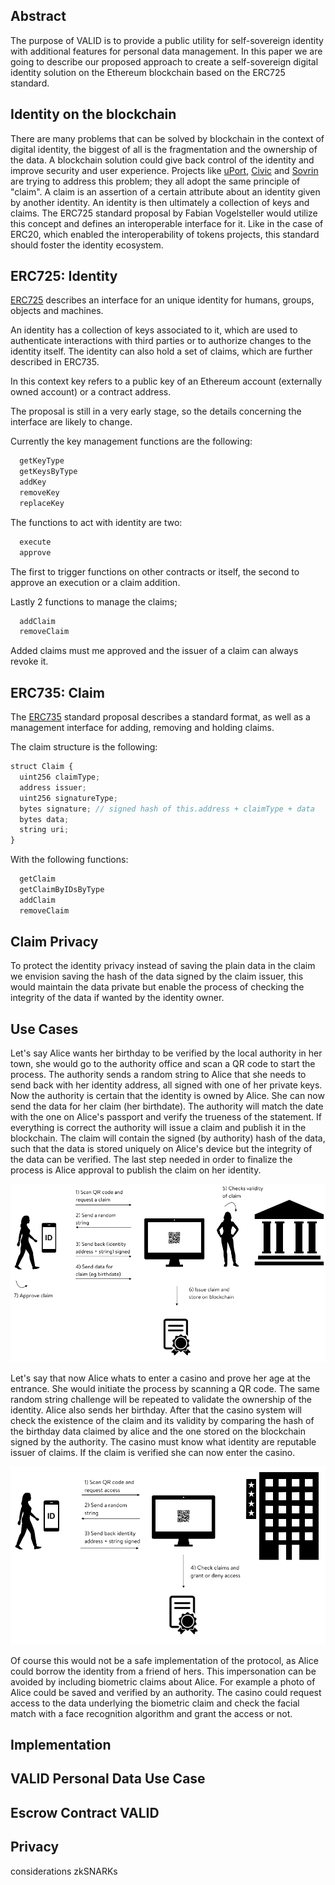 ## Abstract 

The purpose of VALID is to provide a public utility for self-sovereign identity
with additional features for personal data management. In this paper we are
going to describe our proposed approach to create a self-sovereign digital
identity solution on the Ethereum blockchain based on the ERC725 standard.

## Identity on the blockchain 

There are many problems that can be solved by blockchain in the context of
digital identity, the biggest of all is the fragmentation and the ownership of
the data. A blockchain solution could give back control of the identity and
improve security and user experience. Projects like
[uPort](https://www.uport.me/), [Civic](https://www.civic.com/) and
[Sovrin](https://sovrin.org/) are trying to address this problem; they all
adopt the same principle of "claim". A claim is an assertion of a certain
attribute about an identity given by another identity. An identity is then
ultimately a collection of keys and claims. The ERC725 standard proposal by
Fabian Vogelsteller would utilize this concept and defines an interoperable
interface for it. Like in the case of ERC20, which enabled the interoperability
of tokens projects, this standard should foster the identity ecosystem.

## ERC725: Identity

[ERC725](https://github.com/ethereum/EIPs/issues/725) describes an interface
for an unique identity for humans, groups, objects and machines.

An identity has a collection of keys associated to it, which are used to
authenticate interactions with third parties or to authorize changes to the
identity itself. The identity can also hold a set of claims, which are further
described in ERC735.

In this context key refers to a public key of an Ethereum account (externally
owned account) or a contract address.

The proposal is still in a very early stage, so the details concerning the
interface are likely to change.

Currently the key management functions are the following:

```javascript
  getKeyType
  getKeysByType
  addKey
  removeKey
  replaceKey
```

The functions to act with identity are two:

```javascript
  execute
  approve
```

The first to trigger functions on other contracts or itself, the second to approve an execution or a claim addition.

Lastly 2 functions to manage the claims;

```javascript
  addClaim
  removeClaim
```

Added claims must me approved and the issuer of a claim can always revoke it.

## ERC735: Claim

The [ERC735](https://github.com/ethereum/EIPs/issues/735) standard proposal
describes a standard format, as well as a management interface for adding,
removing and holding claims.

The claim structure is the following:

```javascript
struct Claim {
  uint256 claimType;
  address issuer;
  uint256 signatureType;
  bytes signature; // signed hash of this.address + claimType + data
  bytes data;
  string uri;
}
```

With the following functions:

```javascript
  getClaim
  getClaimByIDsByType
  addClaim
  removeClaim
```

## Claim Privacy

To protect the identity privacy instead of saving the plain data in the claim
we envision saving the hash of the data signed by the claim issuer, this would
maintain the data private but enable the process of checking the integrity of
the data if wanted by the identity owner.

## Use Cases 

Let's say Alice wants her birthday to be verified by the local authority in her
town, she would go to the authority office and scan a QR code to start the
process. The authority sends a random string to Alice that she needs to send
back with her identity address, all signed with one of her private keys. Now
the authority is certain that the identity is owned by Alice. She can now send
the data for her claim (her birthdate). The authority will match the date with
the one on Alice's passport and verify the trueness of the statement. If
everything is correct the authority will issue a claim and publish it in the
blockchain. The claim will contain the signed (by authority) hash of the data,
such that the data is stored uniquely on Alice's device but the integrity of
the data can be verified. The last step needed in order to finalize the process
is Alice approval to publish the claim on her identity.

![Use case 1](img/usecase1.png)

Let's say that now Alice whats to enter a casino and prove her age at the
entrance. She would initiate the process by scanning a QR code. The same random
string challenge will be repeated to validate the ownership of the identity.
Alice also sends her birthday. After that the casino system will check the
existence of the claim and its validity by comparing the hash of the birthday
data claimed by alice and the one stored on the blockchain signed by the
authority. The casino must know what identity are reputable issuer of claims.
If the claim is verified she can now enter the casino.

![Use case 2](img/usecase2.png)

Of course this would not be a safe implementation of the protocol, as Alice
could borrow the identity from a friend of hers. This impersonation can be
avoided by including biometric claims about Alice. For example a photo of Alice
could be saved and verified by an authority. The casino could request access to
the data underlying the biometric claim and check the facial match with a face
recognition algorithm and grant the access or not.


## Implementation


## VALID Personal Data Use Case 


## Escrow Contract VALID


## Privacy 

considerations
zkSNARKs

